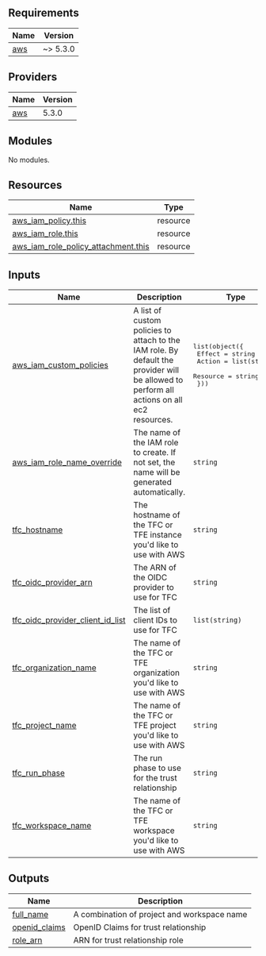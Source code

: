 <!-- BEGIN_TF_DOCS -->
## Requirements

| Name | Version |
|------|---------|
| <a name="requirement_aws"></a> [aws](#requirement\_aws) | ~> 5.3.0 |

## Providers

| Name | Version |
|------|---------|
| <a name="provider_aws"></a> [aws](#provider\_aws) | 5.3.0 |

## Modules

No modules.

## Resources

| Name | Type |
|------|------|
| [aws_iam_policy.this](https://registry.terraform.io/providers/hashicorp/aws/latest/docs/resources/iam_policy) | resource |
| [aws_iam_role.this](https://registry.terraform.io/providers/hashicorp/aws/latest/docs/resources/iam_role) | resource |
| [aws_iam_role_policy_attachment.this](https://registry.terraform.io/providers/hashicorp/aws/latest/docs/resources/iam_role_policy_attachment) | resource |

## Inputs

| Name | Description | Type | Default | Required |
|------|-------------|------|---------|:--------:|
| <a name="input_aws_iam_custom_policies"></a> [aws\_iam\_custom\_policies](#input\_aws\_iam\_custom\_policies) | A list of custom policies to attach to the IAM role. By default the provider will be allowed to perform all actions on all ec2 resources. | <pre>list(object({<br>    Effect   = string<br>    Action   = list(string)<br>    Resource = string<br>  }))</pre> | <pre>[<br>  {<br>    "Action": [<br>      "ec2:*"<br>    ],<br>    "Effect": "Allow",<br>    "Resource": "*"<br>  }<br>]</pre> | no |
| <a name="input_aws_iam_role_name_override"></a> [aws\_iam\_role\_name\_override](#input\_aws\_iam\_role\_name\_override) | The name of the IAM role to create. If not set, the name will be generated automatically. | `string` | `""` | no |
| <a name="input_tfc_hostname"></a> [tfc\_hostname](#input\_tfc\_hostname) | The hostname of the TFC or TFE instance you'd like to use with AWS | `string` | `"app.terraform.io"` | no |
| <a name="input_tfc_oidc_provider_arn"></a> [tfc\_oidc\_provider\_arn](#input\_tfc\_oidc\_provider\_arn) | The ARN of the OIDC provider to use for TFC | `string` | n/a | yes |
| <a name="input_tfc_oidc_provider_client_id_list"></a> [tfc\_oidc\_provider\_client\_id\_list](#input\_tfc\_oidc\_provider\_client\_id\_list) | The list of client IDs to use for TFC | `list(string)` | n/a | yes |
| <a name="input_tfc_organization_name"></a> [tfc\_organization\_name](#input\_tfc\_organization\_name) | The name of the TFC or TFE organization you'd like to use with AWS | `string` | `"Tagesspiegel"` | no |
| <a name="input_tfc_project_name"></a> [tfc\_project\_name](#input\_tfc\_project\_name) | The name of the TFC or TFE project you'd like to use with AWS | `string` | n/a | yes |
| <a name="input_tfc_run_phase"></a> [tfc\_run\_phase](#input\_tfc\_run\_phase) | The run phase to use for the trust relationship | `string` | `"*"` | no |
| <a name="input_tfc_workspace_name"></a> [tfc\_workspace\_name](#input\_tfc\_workspace\_name) | The name of the TFC or TFE workspace you'd like to use with AWS | `string` | n/a | yes |

## Outputs

| Name | Description |
|------|-------------|
| <a name="output_full_name"></a> [full\_name](#output\_full\_name) | A combination of project and workspace name |
| <a name="output_openid_claims"></a> [openid\_claims](#output\_openid\_claims) | OpenID Claims for trust relationship |
| <a name="output_role_arn"></a> [role\_arn](#output\_role\_arn) | ARN for trust relationship role |
<!-- END_TF_DOCS -->